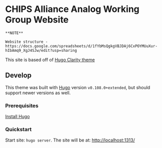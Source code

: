 # CHIPS Alliance Analog Working Group Website

```
**NOTE**

Website structure - https://docs.google.com/spreadsheets/d/1fYbMsQgkgVBJDAj6CxPOYMUuXur-hIbAmq9_XgJ4SJw/edit?usp=sharing
```

This site is based off of [Hugo Clarity theme](https://github.com/chipzoller/hugo-clarity)

## Develop

This theme was built with [Hugo](https://gohugo.io/) version `v0.108.0+extended`, but should support newer versions as well.

### Prerequisites
[Install Hugo](https://gohugo.io/getting-started/installing/)

### Quickstart
Start site: `hugo server`. The site will be at: [http://localhost:1313/](http://localhost:1313/)

